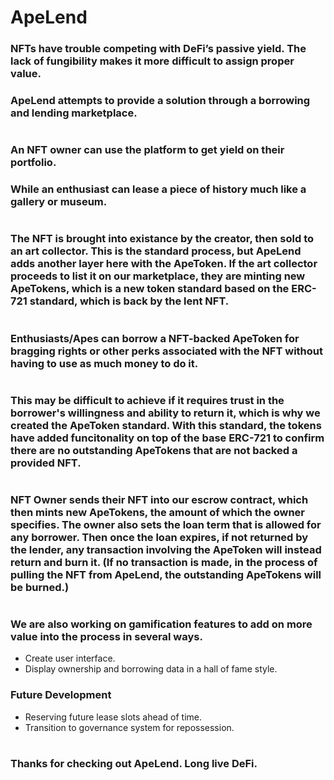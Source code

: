 # ApeLend
### NFTs have trouble competing with DeFi’s passive yield. The lack of fungibility makes it more difficult to assign proper value.
### ApeLend attempts to provide a solution through a borrowing and lending marketplace.
#
### An NFT owner can use the platform to get yield on their portfolio.
### While an enthusiast can lease a piece of history much like a gallery or museum.
# 
### The NFT is brought into existance by the creator, then sold to an art collector. This is the standard process, but ApeLend adds another layer here with the ApeToken. If the art collector proceeds to list it on our marketplace, they are minting new ApeTokens, which is a new token standard based on the ERC-721 standard, which is back by the lent NFT.
# 
### Enthusiasts/Apes can borrow a NFT-backed ApeToken for bragging rights or other perks associated with the NFT without having to use as much money to do it.
# 
### This may be difficult to achieve if it requires trust in the borrower's willingness and ability to return it, which is why we created the ApeToken standard. With this standard, the tokens have added funcitonality on top of the base ERC-721 to confirm there are no outstanding ApeTokens that are not backed a provided NFT.
#
### NFT Owner sends their NFT into our escrow contract, which then mints new ApeTokens, the amount of which the owner specifies. The owner also sets the loan term that is allowed for any borrower. Then once the loan expires, if not returned by the lender, any transaction involving the ApeToken will instead return and burn it. (If no transaction is made, in the process of pulling the NFT from ApeLend, the outstanding ApeTokens will be burned.)
#
### We are also working on gamification features to add on more value into the process in several ways.
* Create user interface.
* Display ownership and borrowing data in a hall of fame style.

### Future Development
* Reserving future lease slots ahead of time.
* Transition to governance system for repossession.

#
### Thanks for checking out ApeLend. Long live DeFi.
